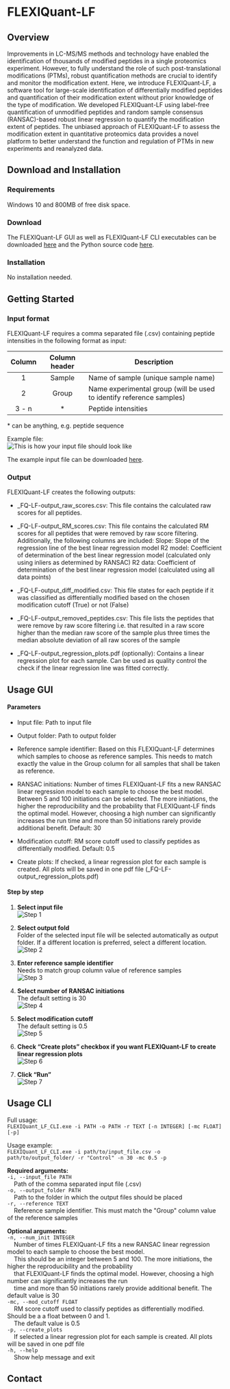 # FLEXIQuant-LF
## Overview
Improvements in LC-MS/MS methods and technology have enabled the identification of thousands of modified peptides in a 
single proteomics experiment. However, to fully understand the role of such post-translational modifications (PTMs), 
robust quantification methods are crucial to identify and monitor the modification extent. Here, we introduce 
FLEXIQuant-LF, a software tool for large-scale identification of differentially modified peptides and quantification of 
their modification extent without prior knowledge of the type of modification. We developed FLEXIQuant-LF using 
label-free quantification of unmodified peptides and random sample consensus (RANSAC)-based robust linear regression to
quantify the modification extent of peptides. The unbiased approach of FLEXIQuant-LF to assess the modification extent 
in quantitative proteomics data provides a novel platform to better understand the function and regulation of PTMs in 
new experiments and reanalyzed data. 
 
## Download and Installation
### Requirements
Windows 10 and 800MB of free disk space.

### Download
The FLEXIQuant-LF GUI as well as FLEXIQuant-LF CLI executables can be downloaded [here]() and the Python source code 
[here](https://github.com/SteenOmicsLab/FLEXIQuantLF/tree/master/src). 


### Installation
No installation needed. 

## Getting Started
### Input format
FLEXIQuant-LF requires a comma separated file (.csv) containing peptide intensities in the following format as input:

<table border="0" width="100%">
    <thead>
        <tr>
            <th scope="col">Column</th>
            <th scope="col">Column header</th>
            <th scope="col">Description</th>
        </tr>
    </thead>
    <tbody>
        <tr>
            <td align="center">1</td>
            <td align="center">Sample</td>
            <td>Name of sample (unique sample name)</td>
        </tr>
        <tr>
            <td align="center">2</td>
            <td align="center">Group</td>
            <td>Name experimental group (will be used to identify reference samples)</td>
        </tr>
        <tr>
            <td align="center">3 - n</td>
            <td align="center">*</td>
            <td>Peptide intensities</td>
        </tr>
    </tbody>
</table>

\* can be anything, e.g. peptide sequence  
  
  
Example file:  
![](documentation/images/example_file.png "This is how your input file should look like") 

The example input file can be downloaded [here](https://github.com/SteenOmicsLab/FLEXIQuantLF/tree/master/test_file).
  
  
### Output
FLEXIQuant-LF creates the following outputs:
*	_FQ-LF-output_raw_scores.csv:
This file contains the calculated raw scores for all peptides.

*	_FQ-LF-output_RM_scores.csv:
This file contains the calculated RM scores for all peptides that were removed by raw score filtering.
Additionally, the following columns are included:
Slope:  Slope of the regression line of the best linear regression model
R2 model: Coefficient of determination of the best linear regression model 
(calculated only using inliers as determined by RANSAC)
R2 data: Coefficient of determination of the best linear regression model 
(calculated using all data points)

*	_FQ-LF-output_diff_modified.csv:
This file states for each peptide if it was classified as differentially modified based on the chosen modification cutoff (True) or not (False)

*	_FQ-LF-output_removed_peptides.csv:
This file lists the peptides that were remove by raw score filtering i.e. that resulted in a raw score higher than the median raw score of the sample plus three times the median absolute deviation of all raw scores of the sample

*	_FQ-LF-output_regression_plots.pdf (optionally):
Contains a linear regression plot for each sample. Can be used as quality control the check if the linear regression line was fitted correctly.

## Usage GUI

#### Parameters
*	Input file: Path to input file

*	Output folder: Path to output folder

*	Reference sample identifier: Based on this FLEXIQuant-LF determines which samples to choose as reference samples. This needs to match exactly the value in the Group column for all samples that shall be taken as reference.

*	RANSAC initiations: Number of times FLEXIQuant-LF fits a new RANSAC linear regression model to each sample to choose the best model. Between 5 and 100 initiations can be selected. The more initiations, the higher the reproducibility and the probability that FLEXIQuant-LF finds the optimal model. However, choosing a high number can significantly increases the run time and more than 50 initiations rarely provide additional benefit. Default: 30

*	Modification cutoff: RM score cutoff used to classify peptides as differentially modified. Default: 0.5

*	Create plots: If checked, a linear regression plot for each sample is created. All plots will be saved in one pdf file (_FQ-LF-output_regression_plots.pdf)

#### Step by step
1.	**Select input file**  
  ![](documentation/images/GUI_step-by-step_1.png "Step 1")  

2.	**Select output fold**  
Folder of the selected input file will be selected automatically as output folder. If a different location is preferred, select a different location.  
  ![](documentation/images/GUI_step-by-step_2.png "Step 2") 

3.	**Enter reference sample identifier**  
Needs to match group column value of reference samples  
  ![](documentation/images/GUI_step-by-step_3.png "Step 3") 

4.	**Select number of RANSAC initiations**  
The default setting is 30  
  ![](documentation/images/GUI_step-by-step_4.png "Step 4") 

5.	**Select modification cutoff**  
The default setting is 0.5  
   ![](documentation/images/GUI_step-by-step_5.png "Step 5") 

6.	**Check “Create plots” checkbox if you want FLEXIQuant-LF to create linear regression plots**  
   ![](documentation/images/GUI_step-by-step_6.png "Step 6") 

7.	**Click “Run”**  
  ![](documentation/images/GUI_step-by-step_7.png "Step 7") 

## Usage CLI
Full usage:  
`FLEXIQuant_LF_CLI.exe -i PATH -o PATH -r TEXT [-n INTEGER] [-mc FLOAT] [-p]`
  
Usage example:  
`FLEXIQuant_LF_CLI.exe -i path/to/input_file.csv -o path/to/output_folder/ -r "Control" -n 30 -mc 0.5 -p`  
  
  
**Required arguments:**  
`-i, --input_file PATH`  
    Path of the comma separated input file (.csv)  
`-o, --output_folder PATH`  
    Path to the folder in which the output files should be placed  
`-r, --reference TEXT`  
    Reference sample identifier. This must match the "Group" column value of the reference samples  
  
  
**Optional arguments:**  
`-n, --num_init INTEGER`  
    Number of times FLEXIQuant-LF fits a new RANSAC linear regression model to each sample to choose the best model.  
    This should be an integer between 5 and 100. The more initiations, the higher the reproducibility and the probability   
    that FLEXIQuant-LF finds the optimal model. However, choosing a high number can significantly increases the run  
    time and more than 50 initiations rarely provide additional benefit. The default value is 30  
`-mc, --mod_cutoff FLOAT`  
    RM score cutoff used to classify peptides as differentially modified. Should be a a float between 0 and 1.  
    The default value is 0.5  
`-p, --create_plots`  
    If selected a linear regression plot for each sample is created. All plots will be saved in one pdf file   
`-h, --help`  
    Show help message and exit  


## Contact
